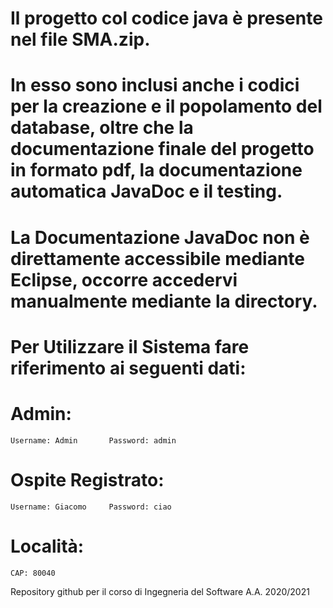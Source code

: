 # Il progetto col codice java è presente nel file SMA.zip. 
# In esso sono inclusi anche i codici per la creazione e il popolamento del database, oltre che la documentazione finale del progetto in formato pdf, la documentazione automatica JavaDoc e il testing.
# La Documentazione JavaDoc non è direttamente accessibile mediante Eclipse, occorre accedervi manualmente mediante la directory.
# Per Utilizzare il Sistema fare riferimento ai seguenti dati:
#  Admin:  
    Username: Admin       Password: admin
#  Ospite Registrato:
    Username: Giacomo     Password: ciao 
# Località:
    CAP: 80040

Repository github per il corso di Ingegneria del Software A.A. 2020/2021
